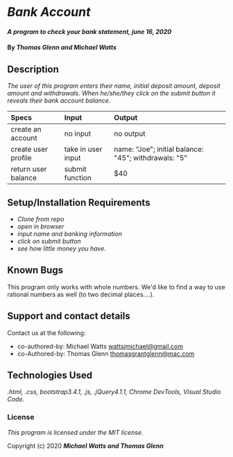 # _Bank Account_

#### _A program to check your bank statement, june 16, 2020_

#### By _**Thomas Glenn and Michael Watts**_

## Description

_The user of this program enters their name, initial deposit amount, deposit amount and withdrawals. When he/she/they click on the submit button it reveals their bank account balance._

| Specs  |     Input      |  Output |
|:----------|:-------------|:------|
| create an account |  no input | no output |
| create user profile |   take in user input  |  name: "Joe"; initial balance: "45"; withdrawals: "5" |
| return user balance | submit function |  $40 |

## Setup/Installation Requirements

* _Clone from repo_
* _open in browser_
* _input name and banking information_
* _click on submit button_
* _see how little money you have._

## Known Bugs

This program only works with whole numbers. We'd like to find a way to use rational numbers as well (to two decimal places....).

## Support and contact details

Contact us at the following:
* co-authored-by: Michael Watts <wattsjmichael@gmail.com>
* co-Authored-by: Thomas Glenn <thomasgrantglenn@mac.com>

## Technologies Used

_.html, .css, bootstrap3.4.1, .js, .jQuery4.1.1, Chrome DevTools, Visual Studio Code._

### License

*This program is licensed under the MIT license.*

Copyright (c) 2020 **_Michael Watts and Thomas Glenn_**
